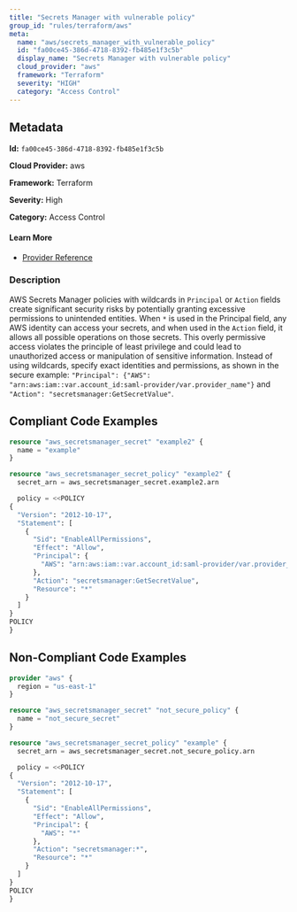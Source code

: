 ```yaml
---
title: "Secrets Manager with vulnerable policy"
group_id: "rules/terraform/aws"
meta:
  name: "aws/secrets_manager_with_vulnerable_policy"
  id: "fa00ce45-386d-4718-8392-fb485e1f3c5b"
  display_name: "Secrets Manager with vulnerable policy"
  cloud_provider: "aws"
  framework: "Terraform"
  severity: "HIGH"
  category: "Access Control"
---
```

## Metadata

**Id:** `fa00ce45-386d-4718-8392-fb485e1f3c5b`

**Cloud Provider:** aws

**Framework:** Terraform

**Severity:** High

**Category:** Access Control

#### Learn More

 - [Provider Reference](https://registry.terraform.io/providers/hashicorp/aws/latest/docs/resources/secretsmanager_secret_policy#policy)

### Description

 AWS Secrets Manager policies with wildcards in `Principal` or `Action` fields create significant security risks by potentially granting excessive permissions to unintended entities. When `*` is used in the Principal field, any AWS identity can access your secrets, and when used in the `Action` field, it allows all possible operations on those secrets. This overly permissive access violates the principle of least privilege and could lead to unauthorized access or manipulation of sensitive information. Instead of using wildcards, specify exact identities and permissions, as shown in the secure example: `"Principal": {"AWS": "arn:aws:iam::var.account_id:saml-provider/var.provider_name"}` and `"Action": "secretsmanager:GetSecretValue"`.


## Compliant Code Examples
```tf
resource "aws_secretsmanager_secret" "example2" {
  name = "example"
}

resource "aws_secretsmanager_secret_policy" "example2" {
  secret_arn = aws_secretsmanager_secret.example2.arn

  policy = <<POLICY
{
  "Version": "2012-10-17",
  "Statement": [
    {
      "Sid": "EnableAllPermissions",
      "Effect": "Allow",
      "Principal": {
        "AWS": "arn:aws:iam::var.account_id:saml-provider/var.provider_name"
      },
      "Action": "secretsmanager:GetSecretValue",
      "Resource": "*"
    }
  ]
}
POLICY
}

```
## Non-Compliant Code Examples
```tf
provider "aws" {
  region = "us-east-1"
}

resource "aws_secretsmanager_secret" "not_secure_policy" {
  name = "not_secure_secret"
}

resource "aws_secretsmanager_secret_policy" "example" {
  secret_arn = aws_secretsmanager_secret.not_secure_policy.arn

  policy = <<POLICY
{
  "Version": "2012-10-17",
  "Statement": [
    {
      "Sid": "EnableAllPermissions",
      "Effect": "Allow",
      "Principal": {
        "AWS": "*"
      },
      "Action": "secretsmanager:*",
      "Resource": "*"
    }
  ]
}
POLICY
}

```